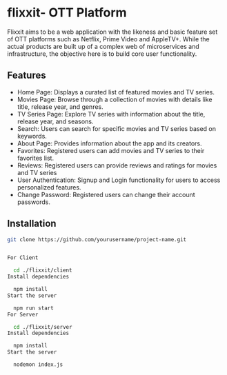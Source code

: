 # flixxit- OTT Platform 

Flixxit aims to be a web application with the likeness and basic feature set of OTT platforms such as Netflix, Prime Video and AppleTV+. While the actual products are built up of a complex web of microservices and infrastructure, the objective here is to build core user functionality.

## Features
- Home Page: Displays a curated list of featured movies and TV series.
- Movies Page: Browse through a collection of movies with details like title, release year, and genres.
- TV Series Page: Explore TV series with information about the title, release year, and seasons.
- Search: Users can search for specific movies and TV series based on keywords.
- About Page: Provides information about the app and its creators.
- Favorites: Registered users can add movies and TV series to their favorites list.
- Reviews: Registered users can provide reviews and ratings for movies and TV series
- User Authentication: Signup and Login functionality for users to access personalized features.
- Change Password: Registered users can change their account passwords.

## Installation

```bash
git clone https://github.com/yourusername/project-name.git


For Client

  cd ./flixxit/client
Install dependencies

  npm install
Start the server

  npm run start
For Server

  cd ./flixxit/server
Install dependencies

  npm install
Start the server

  nodemon index.js
